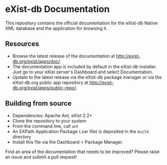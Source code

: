 eXist-db Documentation
======================

This repository contains the official documentation for the eXist-db Native XML database and the application for browsing it.

## Resources

- Browse the latest release of the documentation at http://exist-db.org/exist/apps/doc/. 
- The documentation app is included by default in the eXist-db installer. Just go to your eXist server's Dashboard and select Documentation.
- Update to the latest release via the eXist-db package manager or via the eXist-db.org public app repository at <http://exist-db.org/exist/apps/public-repo/>.

## Building from source

- Dependencies: Apache Ant, eXist 2.2+
- Clone the repository to your system
- From the command line, call `ant`
- An EXPath Application Package (.xar file) is deposited in the `build` directory
- Install this file via the Dashboard > Package Manager.

Find an area of the documentation that needs to be improved? Please raise an issue and submit a pull request!
